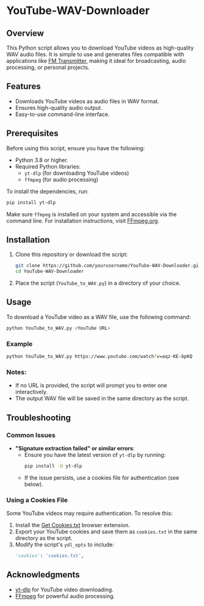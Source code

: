 # YouTube-WAV-Downloader

## Overview
This Python script allows you to download YouTube videos as high-quality WAV audio files. It is simple to use and generates files compatible with applications like [FM Transmitter](https://github.com/markondej/fm_transmitter), making it ideal for broadcasting, audio processing, or personal projects.

## Features
- Downloads YouTube videos as audio files in WAV format.
- Ensures high-quality audio output.
- Easy-to-use command-line interface.

## Prerequisites
Before using this script, ensure you have the following:
- Python 3.8 or higher.
- Required Python libraries:
  - `yt-dlp` (for downloading YouTube videos)
  - `ffmpeg` (for audio processing)

To install the dependencies, run:
```bash
pip install yt-dlp
```
Make sure `ffmpeg` is installed on your system and accessible via the command line. For installation instructions, visit [FFmpeg.org](https://ffmpeg.org/download.html).

## Installation
1. Clone this repository or download the script:
   ```bash
   git clone https://github.com/yourusername/YouTube-WAV-Downloader.git
   cd YouTube-WAV-Downloader
   ```
2. Place the script (`YouTube_to_WAV.py`) in a directory of your choice.

## Usage
To download a YouTube video as a WAV file, use the following command:
```bash
python YouTube_to_WAV.py <YouTube URL>
```
### Example
```bash
python YouTube_to_WAV.py https://www.youtube.com/watch?v=aqz-KE-bpKQ
```

### Notes:
- If no URL is provided, the script will prompt you to enter one interactively.
- The output WAV file will be saved in the same directory as the script.

## Troubleshooting
### Common Issues
- **"Signature extraction failed" or similar errors**:
  - Ensure you have the latest version of `yt-dlp` by running:
    ```bash
    pip install -U yt-dlp
    ```
  - If the issue persists, use a cookies file for authentication (see below).

### Using a Cookies File
Some YouTube videos may require authentication. To resolve this:
1. Install the [Get Cookies.txt](https://chromewebstore.google.com/detail/get-cookiestxt-locally/cclelndahbckbenkjhflpdbgdldlbecc) browser extension.
2. Export your YouTube cookies and save them as `cookies.txt` in the same directory as the script.
3. Modify the script's `ydl_opts` to include:
   ```python
   'cookies': 'cookies.txt',
   ```

## Acknowledgments
- [yt-dlp](https://github.com/yt-dlp/yt-dlp) for YouTube video downloading.
- [FFmpeg](https://ffmpeg.org) for powerful audio processing.

